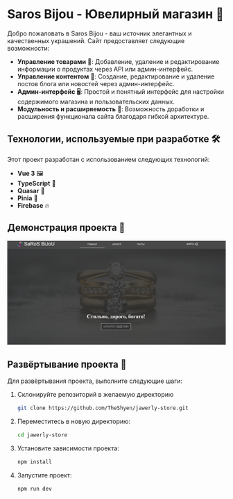 # Saros Bijou - Ювелирный магазин 💍

Добро пожаловать в Saros Bijou - ваш источник элегантных и качественных украшений. Cайт предоставляет следующие возможности:

- **Управление товарами** 👜: Добавление, удаление и редактирование информации о продуктах через API или админ-интерфейс.
- **Управление контентом** 📝: Создание, редактирование и удаление постов блога или новостей через админ-интерфейс.
- **Админ-интерфейс** 🖥️: Простой и понятный интерфейс для настройки содержимого магазина и пользовательских данных.
- **Модульность и расширяемость** 🧩: Возможность доработки и расширения функционала сайта благодаря гибкой архитектуре.

## Технологии, используемые при разработке 🛠️

Этот проект разработан с использованием следующих технологий:

- **Vue 3** 🖼️
- **TypeScript** 📝
- **Quasar** 🚀
- **Pinia** 🍍
- **Firebase** 🔥

## Демонстрация проекта 🌟

[![Главная страница](/public/promo.jpg )](https://theshyen.github.io/jawerly-store/)
## Развёртывание проекта 🚀

Для развёртывания проекта, выполните следующие шаги:

1. Склонируйте репозиторий в желаемую директорию
    ```bash
    git clone https://github.com/TheShyen/jawerly-store.git
    ```
2. Переместитесь в новую директорию:
    ```bash
    cd jawerly-store
    ```
3. Установите зависимости проекта:
    ```bash
    npm install
    ```

4. Запустите проект:
    ```bash
    npm run dev
    ```
